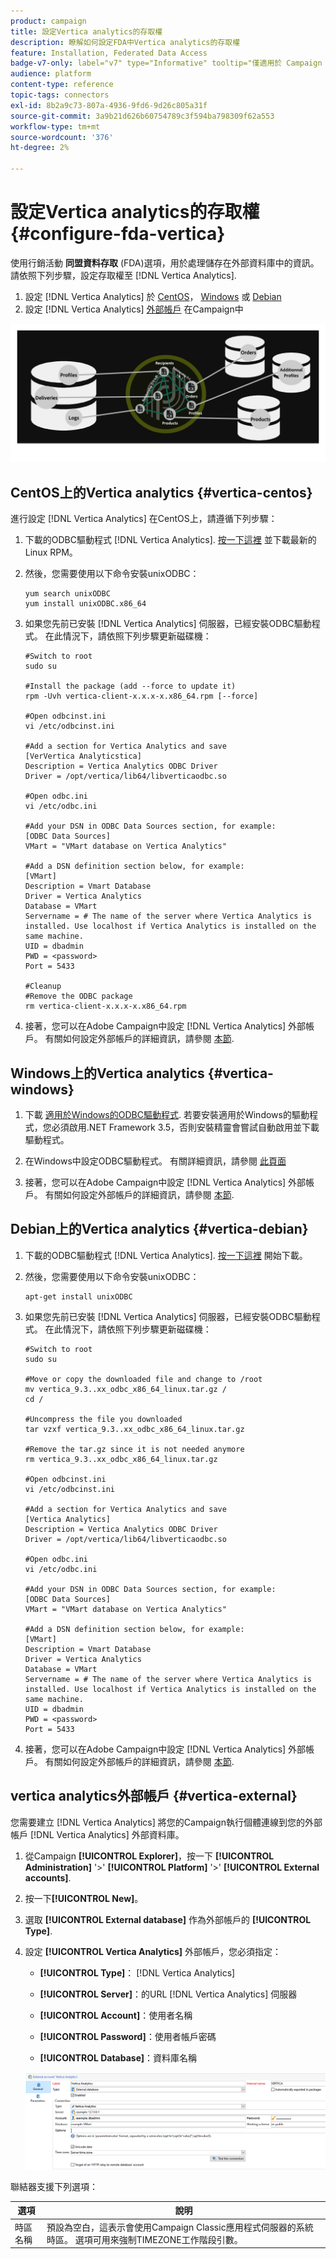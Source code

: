 ```yaml
---
product: campaign
title: 設定Vertica analytics的存取權
description: 瞭解如何設定FDA中Vertica analytics的存取權
feature: Installation, Federated Data Access
badge-v7-only: label="v7" type="Informative" tooltip="僅適用於 Campaign Classic v7"
audience: platform
content-type: reference
topic-tags: connectors
exl-id: 8b2a9c73-807a-4936-9fd6-9d26c805a31f
source-git-commit: 3a9b21d626b60754789c3f594ba798309f62a553
workflow-type: tm+mt
source-wordcount: '376'
ht-degree: 2%

---
```


# 設定Vertica analytics的存取權 {#configure-fda-vertica}



使用行銷活動 **同盟資料存取** (FDA)選項，用於處理儲存在外部資料庫中的資訊。 請依照下列步驟，設定存取權至 [!DNL Vertica Analytics].

1. 設定 [!DNL Vertica Analytics] 於 [CentOS](#vertica-centos)， [Windows](#vertica-windows) 或 [Debian](#vertica-debian)
1. 設定 [!DNL Vertica Analytics] [外部帳戶](#vertica-external) 在Campaign中

![](assets/snowflake_3.png)

## CentOS上的Vertica analytics {#vertica-centos}

進行設定 [!DNL Vertica Analytics] 在CentOS上，請遵循下列步驟：

1. 下載的ODBC驅動程式 [!DNL Vertica Analytics]. [按一下這裡](https://www.vertica.com/download/vertica/client-drivers/) 並下載最新的Linux RPM。

1. 然後，您需要使用以下命令安裝unixODBC：

   ```
   yum search unixODBC
   yum install unixODBC.x86_64
   ```

1. 如果您先前已安裝 [!DNL Vertica Analytics] 伺服器，已經安裝ODBC驅動程式。 在此情況下，請依照下列步驟更新磁碟機：

   ```
   #Switch to root
   sudo su
   
   #Install the package (add --force to update it)
   rpm -Uvh vertica-client-x.x.x-x.x86_64.rpm [--force]
   
   #Open odbcinst.ini
   vi /etc/odbcinst.ini
   
   #Add a section for Vertica Analytics and save
   [VerVertica Analyticstica]
   Description = Vertica Analytics ODBC Driver
   Driver = /opt/vertica/lib64/libverticaodbc.so
   
   #Open odbc.ini
   vi /etc/odbc.ini
   
   #Add your DSN in ODBC Data Sources section, for example:
   [ODBC Data Sources]
   VMart = "VMart database on Vertica Analytics"
   
   #Add a DSN definition section below, for example:
   [VMart]
   Description = Vmart Database
   Driver = Vertica Analytics
   Database = VMart
   Servername = # The name of the server where Vertica Analytics is installed. Use localhost if Vertica Analytics is installed on the same machine.
   UID = dbadmin
   PWD = <password>
   Port = 5433
   
   #Cleanup
   #Remove the ODBC package
   rm vertica-client-x.x.x-x.x86_64.rpm
   ```

1. 接著，您可以在Adobe Campaign中設定 [!DNL Vertica Analytics] 外部帳戶。 有關如何設定外部帳戶的詳細資訊，請參閱 [本節](#vertica-external).

## Windows上的Vertica analytics {#vertica-windows}

1. 下載 [適用於Windows的ODBC驅動程式](https://www.vertica.com/download/vertica/client-drivers/). 若要安裝適用於Windows的驅動程式，您必須啟用.NET Framework 3.5，否則安裝精靈會嘗試自動啟用並下載驅動程式。

1. 在Windows中設定ODBC驅動程式。 有關詳細資訊，請參閱 [此頁面](https://www.vertica.com/docs/9.2.x/HTML/Content/Authoring/ConnectingToVertica/ClientODBC/SettingUpADSN.htm)

1. 接著，您可以在Adobe Campaign中設定 [!DNL Vertica Analytics] 外部帳戶。 有關如何設定外部帳戶的詳細資訊，請參閱 [本節](#vertical-external).

## Debian上的Vertica analytics {#vertica-debian}

1. 下載的ODBC驅動程式 [!DNL Vertica Analytics]. [按一下這裡](https://sfc-repo.snowflakecomputing.com/odbc/linux/latest/index.html) 開始下載。

1. 然後，您需要使用以下命令安裝unixODBC：

   ```
   apt-get install unixODBC
   ```

1. 如果您先前已安裝 [!DNL Vertica Analytics] 伺服器，已經安裝ODBC驅動程式。 在此情況下，請依照下列步驟更新磁碟機：

   ```
   #Switch to root
   sudo su
   
   #Move or copy the downloaded file and change to /root
   mv vertica_9.3..xx_odbc_x86_64_linux.tar.gz /
   cd /
   
   #Uncompress the file you downloaded
   tar vzxf vertica_9.3..xx_odbc_x86_64_linux.tar.gz
   
   #Remove the tar.gz since it is not needed anymore
   rm vertica_9.3..xx_odbc_x86_64_linux.tar.gz
   
   #Open odbcinst.ini
   vi /etc/odbcinst.ini
   
   #Add a section for Vertica Analytics and save
   [Vertica Analytics]
   Description = Vertica Analytics ODBC Driver
   Driver = /opt/vertica/lib64/libverticaodbc.so
   
   #Open odbc.ini
   vi /etc/odbc.ini
   
   #Add your DSN in ODBC Data Sources section, for example:
   [ODBC Data Sources]
   VMart = "VMart database on Vertica Analytics"
   
   #Add a DSN definition section below, for example:
   [VMart]
   Description = Vmart Database
   Driver = Vertica Analytics
   Database = VMart
   Servername = # The name of the server where Vertica Analytics is installed. Use localhost if Vertica Analytics is installed on the same machine.
   UID = dbadmin
   PWD = <password>
   Port = 5433
   ```

1. 接著，您可以在Adobe Campaign中設定 [!DNL Vertica Analytics] 外部帳戶。 有關如何設定外部帳戶的詳細資訊，請參閱 [本節](#vertica-external).

## vertica analytics外部帳戶 {#vertica-external}

您需要建立 [!DNL Vertica Analytics] 將您的Campaign執行個體連線到您的外部帳戶 [!DNL Vertica Analytics] 外部資料庫。

1. 從Campaign **[!UICONTROL Explorer]**，按一下 **[!UICONTROL Administration]** &#39;>&#39; **[!UICONTROL Platform]** &#39;>&#39; **[!UICONTROL External accounts]**.

1. 按一下&#x200B;**[!UICONTROL New]**。

1. 選取 **[!UICONTROL External database]** 作為外部帳戶的 **[!UICONTROL Type]**.

1. 設定 **[!UICONTROL Vertica Analytics]** 外部帳戶，您必須指定：

   * **[!UICONTROL Type]**： [!DNL Vertica Analytics]

   * **[!UICONTROL Server]**：的URL [!DNL Vertica Analytics] 伺服器

   * **[!UICONTROL Account]**：使用者名稱

   * **[!UICONTROL Password]**：使用者帳戶密碼

   * **[!UICONTROL Database]**：資料庫名稱

   ![](assets/vertica.png)

聯結器支援下列選項：

| 選項 | 說明 |
|---|---|
| 時區名稱 | 預設為空白，這表示會使用Campaign Classic應用程式伺服器的系統時區。 選項可用來強制TIMEZONE工作階段引數。 |

